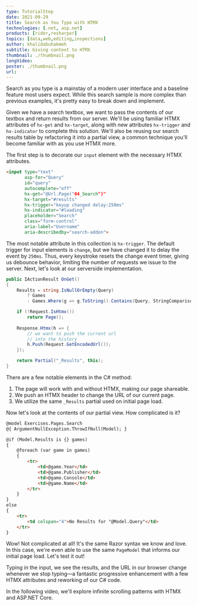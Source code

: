 ```yaml
---
type: TutorialStep
date: 2021-09-29
title: Search as You Type with HTMX
technologies: [.net, asp.net]
products: [rider,resharper]
topics: [data,web,editing,inspections]
author: khalidabuhakmeh
subtitle: Giving context to HTMX
thumbnail: ./thumbnail.png
longVideo:
poster: ./thumbnail.png
url:
---
```


Search as you type is a mainstay of a modern user interface and a baseline feature most users expect.  While this search sample is more complex than previous examples, it's pretty easy to break down and implement.

Given we have a search textbox, we want to pass the contents of our textbox and return results from our server. We'll be using familiar HTMX attributes of `hx-get` and `hx-target`, along with new attributes `hx-trigger` and `hx-indicator` to complete this solution. We'll also be reusing our search results table by refactoring it into a partial view, a common technique you'll become familiar with as you use HTMX more.

The first step is to decorate our `input` element with the necessary HTMX attributes.

```html
<input type="text"
       asp-for="Query"
       id="query"
       autocomplete="off"
       hx-get="@Url.Page("04_Search")"
       hx-target="#results"
       hx-trigger="keyup changed delay:250ms"
       hx-indicator="#loading"
       placeholder="Search"
       class="form-control"
       aria-label="Username"
       aria-describedby="search-addon">
```

The most notable attribute in this collection is `hx-trigger`. The default trigger for input elements is `change`, but we have changed it to delay the event by `250ms`. Thus, every keystroke resets the change event timer, giving us debounce behavior, limiting the number of requests we issue to the server. Next, let's look at our serverside implementation.

```c#
public IActionResult OnGet()
{
    Results = string.IsNullOrEmpty(Query)
        ? Games
        : Games.Where(g => g.ToString().Contains(Query, StringComparison.OrdinalIgnoreCase)).ToList();

    if (!Request.IsHtmx()) 
        return Page();
    
    Response.Htmx(h => {
        // we want to push the current url 
        // into the history
        h.Push(Request.GetEncodedUrl());
    });

    return Partial("_Results", this);
}
```

There are a few notable elements in the C# method:

1. The page will work with and without HTMX, making our page shareable.
1. We push an HTMX header to change the URL of our current page.
1. We utilize the same `_Results` partial used on initial page load.

Now let's look at the contents of our partial view. How complicated is it?

```html
@model Exercises.Pages.Search
@{ ArgumentNullException.ThrowIfNull(Model); }

@if (Model.Results is {} games)
{
    @foreach (var game in games)
    {
        <tr>
            <td>@game.Year</td>
            <td>@game.Publisher</td>
            <td>@game.Console</td>
            <td>@game.Name</td>
        </tr>
    }
}
else
{
    <tr>
        <td colspan="4">No Results for "@Model.Query"</td>
    </tr>
}
```

Wow! Not complicated at all! It's the same Razor syntax we know and love. In this case, we're even able to use the same `PageModel` that informs our initial page load. Let's test it out!

Typing in the input, we see the results, and the URL in our browser change whenever we stop typing—a fantastic progressive enhancement with a few HTMX attributes and reworking of our C# code.

In the following video, we'll explore infinite scrolling patterns with HTMX and ASP.NET Core.